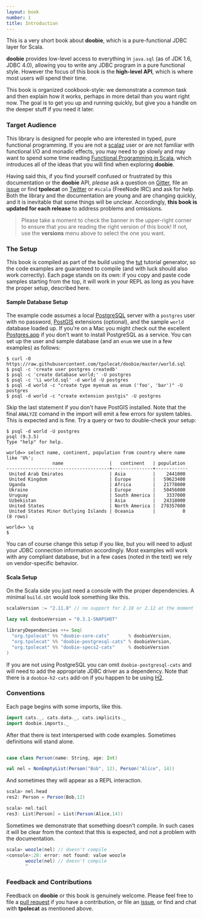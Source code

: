 ```yaml
---
layout: book
number: 1
title: Introduction
---
```


This is a very short book about **doobie**, which is a pure-functional JDBC layer for Scala.

**doobie** provides low-level access to everything in `java.sql` (as of JDK 1.6, JDBC 4.0), allowing you to write any JDBC program in a pure functional style. However the focus of this book is the **high-level API**, which is where most users will spend their time.

This book is organized cookbook-style: we demonstrate a common task and then explain how it works, perhaps in more detail than you want right now. The goal is to get you up and running quickly, but give you a handle on the deeper stuff if you need it later.


### Target Audience

This library is designed for people who are interested in typed, pure functional programming. If you are not a [scalaz](https://github.com/scalaz/scalaz) user or are not familiar with functional I/O and monadic effects, you may need to go slowly and may want to spend some time reading [Functional Programming in Scala](http://manning.com/bjarnason/), which introduces all of the ideas that you will find when exploring **doobie**.

Having said this, if you find yourself confused or frustrated by this documentation or the **doobie** API, *please* ask a question on [Gitter](https://gitter.im/tpolecat/doobie), file an [issue](https://github.com/tpolecat/doobie/issues) or find **tpolecat** on [Twitter](https://twitter.com/tpolecat) or `#scala` (FreeNode IRC) and ask for help. Both the library and the documentation are young and are changing quickly, and it is inevitable that some things will be unclear. Accordingly, **this book is updated for each release** to address problems and omissions.

> Please take a moment to check the banner in the upper-right corner to ensure that you are reading the right version of this book! If not, use the **versions** menu above to select the one you want.


### The Setup

This book is compiled as part of the build using the [tut](https://github.com/tpolecat/tut) tutorial generator, so the code examples are guaranteed to compile (and with luck should also work correctly). Each page stands on its own: if you copy and paste code samples starting from the top, it will work in your REPL as long as you have the proper setup, described here.

#### Sample Database Setup

The example code assumes a local [PostgreSQL](http://www.postgresql.org/) server with a `postgres` user with no password, [PostGIS](http://postgis.net/) extensions (optional), and the sample `world` database loaded up. If you're on a Mac you might check out the excellent [Postgres.app](http://postgresapp.com/) if you don't want to install PostgreSQL as a service. You can set up the user and sample database (and an `enum` we use in a few examples) as follows:

```
$ curl -O https://raw.githubusercontent.com/tpolecat/doobie/master/world.sql
$ psql -c 'create user postgres createdb'
$ psql -c 'create database world;' -U postgres
$ psql -c '\i world.sql' -d world -U postgres
$ psql -d world -c "create type myenum as enum ('foo', 'bar')" -U postgres
$ psql -d world -c "create extension postgis" -U postgres
```

Skip the last statement if you don't have PostGIS installed. Note that the final `ANALYZE` comand in the import will emit a few errors for system tables. This is expected and is fine. Try a query or two to double-check your setup:

```
$ psql -d world -U postgres
psql (9.3.5)
Type "help" for help.

world=> select name, continent, population from country where name like 'U%';
                 name                 |   continent   | population
--------------------------------------+---------------+------------
 United Arab Emirates                 | Asia          |    2441000
 United Kingdom                       | Europe        |   59623400
 Uganda                               | Africa        |   21778000
 Ukraine                              | Europe        |   50456000
 Uruguay                              | South America |    3337000
 Uzbekistan                           | Asia          |   24318000
 United States                        | North America |  278357000
 United States Minor Outlying Islands | Oceania       |          0
(8 rows)

world=> \q
$
```

You can of course change this setup if you like, but you will need to adjust your JDBC connection information accordingly. Most examples will work with any compliant database, but in a few cases (noted in the text) we rely on vendor-specific behavior.

#### Scala Setup

On the Scala side you just need a console with the proper dependencies. A minimal `build.sbt` would look something like this.

```scala
scalaVersion := "2.11.8" // no support for 2.10 or 2.12 at the moment

lazy val doobieVersion = "0.3.1-SNAPSHOT"

libraryDependencies ++= Seq(
  "org.tpolecat" %% "doobie-core-cats"       % doobieVersion,
  "org.tpolecat" %% "doobie-postgresql-cats" % doobieVersion,
  "org.tpolecat" %% "doobie-specs2-cats"     % doobieVersion
)
```

If you are not using PostgreSQL you can omit `doobie-postgresql-cats` and will need to add the appropriate JDBC driver as a dependency. Note that there is a `doobie-h2-cats` add-on if you happen to be using [H2](http://www.h2database.com/).

### Conventions

Each page begins with some imports, like this.

```scala
import cats._, cats.data._, cats.implicits._
import doobie.imports._
```

After that there is text interspersed with code examples. Sometimes definitions will stand alone.

```scala

case class Person(name: String, age: Int)

val nel = NonEmptyList(Person("Bob", 12), Person("Alice", 14))
```
And sometimes they will appear as a REPL interaction.

```scala
scala> nel.head
res2: Person = Person(Bob,12)

scala> nel.tail
res3: List[Person] = List(Person(Alice,14))
```

Sometimes we demonstrate that something doesn't compile. In such cases it will be clear from the context that this is expected, and not a problem with the documentation.

```scala
scala> woozle(nel) // doesn't compile
<console>:28: error: not found: value woozle
       woozle(nel) // doesn't compile
       ^
```

### Feedback and Contributions

Feedback on **doobie** or this book is genuinely welcome. Please feel free to file a [pull request](https://github.com/tpolecat/doobie) if you have a contribution, or file an [issue](https://github.com/tpolecat/doobie/issues), or find and chat with **tpolecat** as mentioned above.

